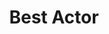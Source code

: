 ---
title: "Best Actor"
edition: 2010
winner: Leonardo DiCaprio
kind: "actor"
films: [inception.md, shutter-island.md]
image: https://m.media-amazon.com/images/M/MV5BMTg3MjM5NDY3OV5BMl5BanBnXkFtZTcwNzQxNTUxMw@@._V1_FMjpg_UX1024_.jpg
type: award
weight: 4
---